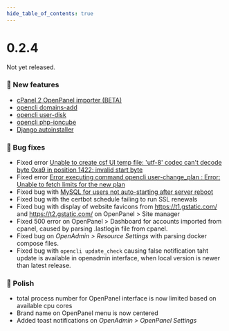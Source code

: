 ```yaml
--- 
hide_table_of_contents: true
---
```



# 0.2.4

Not yet released.




### 🚀 New features
- [cPanel 2 OpenPanel importer (BETA)](/docs/articles/transfers/import-cpanel-backup-to-openpanel/)
- [opencli domains-add](https://dev.openpanel.co/cli/commands.html#Add-Domain-to-User)
- [opencli user-disk](https://dev.openpanel.co/cli/commands.html#View-disk-usage-for-user)
- [opencli php-ioncube](https://dev.openpanel.co/cli/commands.html#Enable-ioncube-loader)
- [Django autoinstaller](/docs/articles/user-experience/how-to-setup-django-on-openpanel)


### 🐛 Bug fixes
- Fixed error [Unable to create csf UI temp file: 'utf-8' codec can't decode byte 0xa9 in position 1422: invalid start byte](https://github.com/stefanpejcic/OpenPanel/issues/152)
- Fixed error [Error executing command opencli user-change_plan : Error: Unable to fetch limits for the new plan](https://community.openpanel.co/d/79-an-error-occurred-while-attempting-to-upgrade-the-hosting-plan)
- Fixed bug with [MySQL for users not auto-starting after server reboot](https://community.openpanel.co/d/77-bug-mysql-for-users-not-auto-starting-after-server-reboot)
- Fixed bug with the certbot schedule failing to run SSL renewals
- Fixed bug with display of website favicons from https://t1.gstatic.com/ and https://t2.gstatic.com/ on OpenPanel > Site manager
- Fixed 500 error on OpenPanel > Dashboard for accounts imported from cpanel, caused by parsing .lastlogin file from cpanel.
- Fixed bug on *OpenAdmin > Resource Settings* with parsing docker compose files.
- Fixed bug with `opencli update_check` causing false notification taht update is available in openadmin interface, when local version is newer than latest release.


### 💅 Polish
- total process number for OpenPanel interface is now limited based on available cpu cores
- Brand name on OpenPanel menu is now centered
- Added toast notifications on *OpenAdmin > OpenPanel Settings*
